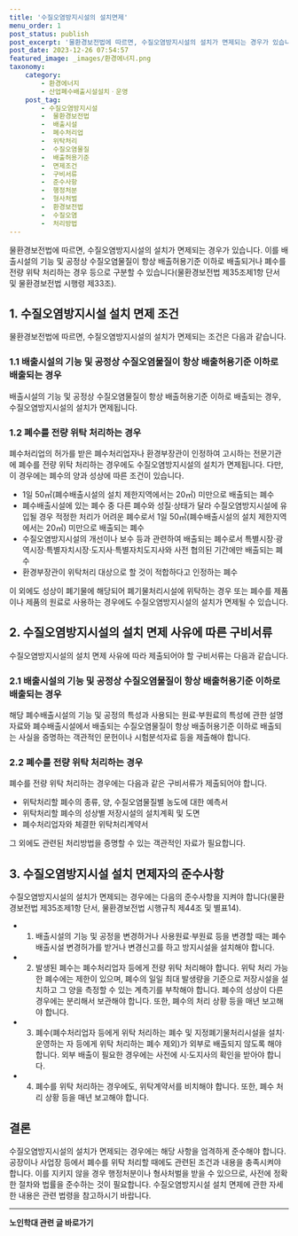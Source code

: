 ```yaml
---
title: '수질오염방지시설의 설치면제'
menu_order: 1
post_status: publish
post_excerpt: '물환경보전법에 따르면, 수질오염방지시설의 설치가 면제되는 경우가 있습니다. 이를 배출시설의 기능 및 공정상 수질오염물질이 항상 배출허용기준 이하로 배출되거나 폐수를 전량 위탁 처리하는 경우 등으로 구분할 수 있습니다 물환경보전법 제35조제1항 단서 및 물환경보전법 시행령 제33조 .'
post_date: 2023-12-26 07:54:57
featured_image: _images/환경에너지.png
taxonomy:
    category:
        - 환경에너지
        - 산업폐수배출시설설치ㆍ운영
    post_tag:
        - 수질오염방지시설
        -  물환경보전법
        -  배출시설
        -  폐수처리업
        -  위탁처리
        -  수질오염물질
        -  배출허용기준
        -  면제조건
        -  구비서류
        -  준수사항
        -  행정처분
        -  형사처벌
        -  환경보전법
        -  수질오염
        -  처리방법
---
```



물환경보전법에 따르면, 수질오염방지시설의 설치가 면제되는 경우가 있습니다. 이를 배출시설의 기능 및 공정상 수질오염물질이 항상 배출허용기준 이하로 배출되거나 폐수를 전량 위탁 처리하는 경우 등으로 구분할 수 있습니다(물환경보전법 제35조제1항 단서 및 물환경보전법 시행령 제33조).

## 1. 수질오염방지시설 설치 면제 조건

물환경보전법에 따르면, 수질오염방지시설의 설치가 면제되는 조건은 다음과 같습니다.

### 1.1 배출시설의 기능 및 공정상 수질오염물질이 항상 배출허용기준 이하로 배출되는 경우

배출시설의 기능 및 공정상 수질오염물질이 항상 배출허용기준 이하로 배출되는 경우, 수질오염방지시설의 설치가 면제됩니다.

### 1.2 폐수를 전량 위탁 처리하는 경우

폐수처리업의 허가를 받은 폐수처리업자나 환경부장관이 인정하여 고시하는 전문기관에 폐수를 전량 위탁 처리하는 경우에도 수질오염방지시설의 설치가 면제됩니다. 다만, 이 경우에는 폐수의 양과 성상에 따른 조건이 있습니다. 

- 1일 50㎥(폐수배출시설의 설치 제한지역에서는 20㎥) 미만으로 배출되는 폐수
- 폐수배출시설에 있는 폐수 중 다른 폐수와 성질·상태가 달라 수질오염방지시설에 유입될 경우 적정한 처리가 어려운 폐수로서 1일 50㎥(폐수배출시설의 설치 제한지역에서는 20㎥) 미만으로 배출되는 폐수
- 수질오염방지시설의 개선이나 보수 등과 관련하여 배출되는 폐수로서 특별시장·광역시장·특별자치시장·도지사·특별자치도지사와 사전 협의된 기간에만 배출되는 폐수
- 환경부장관이 위탁처리 대상으로 할 것이 적합하다고 인정하는 폐수

이 외에도 성상이 폐기물에 해당되어 폐기물처리시설에 위탁하는 경우 또는 폐수를 제품이나 제품의 원료로 사용하는 경우에도 수질오염방지시설의 설치가 면제될 수 있습니다.

## 2. 수질오염방지시설의 설치 면제 사유에 따른 구비서류

수질오염방지시설의 설치 면제 사유에 따라 제출되어야 할 구비서류는 다음과 같습니다.

### 2.1 배출시설의 기능 및 공정상 수질오염물질이 항상 배출허용기준 이하로 배출되는 경우

해당 폐수배출시설의 기능 및 공정의 특성과 사용되는 원료·부원료의 특성에 관한 설명자료와 폐수배출시설에서 배출되는 수질오염물질이 항상 배출허용기준 이하로 배출되는 사실을 증명하는 객관적인 문헌이나 시험분석자료 등을 제출해야 합니다.

### 2.2 폐수를 전량 위탁 처리하는 경우

폐수를 전량 위탁 처리하는 경우에는 다음과 같은 구비서류가 제출되어야 합니다.

- 위탁처리할 폐수의 종류, 양, 수질오염물질별 농도에 대한 예측서
- 위탁처리할 폐수의 성상별 저장시설의 설치계획 및 도면
- 폐수처리업자와 체결한 위탁처리계약서

그 외에도 관련된 처리방법을 증명할 수 있는 객관적인 자료가 필요합니다.

## 3. 수질오염방지시설 설치 면제자의 준수사항

수질오염방지시설의 설치가 면제되는 경우에는 다음의 준수사항을 지켜야 합니다(물환경보전법 제35조제1항 단서, 물환경보전법 시행규칙 제44조 및 별표14).

- 1. 배출시설의 기능 및 공정을 변경하거나 사용원료·부원료 등을 변경할 때는 폐수배출시설 변경허가를 받거나 변경신고를 하고 방지시설을 설치해야 합니다.
- 2. 발생된 폐수는 폐수처리업자 등에게 전량 위탁 처리해야 합니다. 위탁 처리 가능한 폐수에는 제한이 있으며, 폐수의 일일 최대 발생량을 기준으로 저장시설을 설치하고 그 양을 측정할 수 있는 계측기를 부착해야 합니다. 폐수의 성상이 다른 경우에는 분리해서 보관해야 합니다. 또한, 폐수의 처리 상황 등을 매년 보고해야 합니다.
- 3. 폐수(폐수처리업자 등에게 위탁 처리하는 폐수 및 지정폐기물처리시설을 설치·운영하는 자 등에게 위탁 처리하는 폐수 제외)가 외부로 배출되지 않도록 해야 합니다. 외부 배출이 필요한 경우에는 사전에 시·도지사의 확인을 받아야 합니다.
- 4. 폐수를 위탁 처리하는 경우에도, 위탁계약서를 비치해야 합니다. 또한, 폐수 처리 상황 등을 매년 보고해야 합니다.

## 결론

수질오염방지시설의 설치가 면제되는 경우에는 해당 사항을 엄격하게 준수해야 합니다. 공장이나 사업장 등에서 폐수를 위탁 처리할 때에도 관련된 조건과 내용을 충족시켜야 합니다. 이를 지키지 않을 경우 행정처분이나 형사처벌을 받을 수 있으므로, 사전에 정확한 절차와 법률을 준수하는 것이 필요합니다. 수질오염방지시설 설치 면제에 관한 자세한 내용은 관련 법령을 참고하시기 바랍니다.


<!-- wp:separator -->
<hr class="wp-block-separator has-alpha-channel-opacity"/>
<!-- /wp:separator -->

<!-- wp:group {"backgroundColor":"base","layout":{"type":"constrained"}} -->
<div class="wp-block-group has-base-background-color has-background"><!-- wp:paragraph {"align":"center","fontSize":"medium"} -->
<p class="has-text-align-center has-large-font-size"><strong>노인학대 관련 글 바로가기</strong></p>
<!-- /wp:paragraph -->


<!-- wp:latest-posts
{"categories":[{"id":23460,"count":19,"description":"","link":"https://uknowlaw.com/category/%eb%85%b8%ec%9d%b8%ed%95%99%eb%8c%80/","name":"노인학대","slug":"노인학대","taxonomy":"category","parent":0,"meta":[],"_links":{"self":[{"href":"https://uknowlaw.com/wp-json/wp/v2/categories/23460"}],"collection":[{"href":"https://uknowlaw.com/wp-json/wp/v2/categories"}],"about":[{"href":"https://uknowlaw.com/wp-json/wp/v2/taxonomies/category"}],"wp:post_type":[{"href":"https://uknowlaw.com/wp-json/wp/v2/posts?categories=23460"}],"curies":[{"name":"wp","href":"https://api.w.org/{rel}","templated":true}]}}],"postsToShow":100,"excerptLength":28,"postLayout":"grid","columns":2,"featuredImageAlign":"left","featuredImageSizeSlug":"large","fontSize":"small"} /--></div>
<!-- /wp:group -->